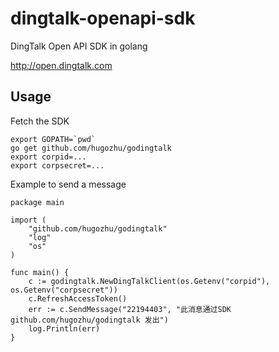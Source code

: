 # dingtalk-openapi-sdk
DingTalk Open API SDK in golang

http://open.dingtalk.com


## Usage

Fetch the SDK
```
export GOPATH=`pwd`
go get github.com/hugozhu/godingtalk
export corpid=...
export corpsecret=...
```

Example to send a message

```
package main

import (
	"github.com/hugozhu/godingtalk"
	"log"
	"os"
)

func main() {
	c := godingtalk.NewDingTalkClient(os.Getenv("corpid"), os.Getenv("corpsecret"))
	c.RefreshAccessToken()
	err := c.SendMessage("22194403", "此消息通过SDK github.com/hugozhu/godingtalk 发出")
	log.Println(err)
}
```
